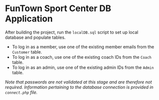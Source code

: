 
# FunTown Sport Center DB Application 

After building the project, run the `localDB.sql` script to set up local database and populate tables. 

* To log in as a member, use one of the existing member emails from the `Customer` table.
* To log in as a coach, use one of the existing coach IDs from the `Coach` table.
* To log in as an admin, use one of the existing admin IDs from the `Admin` table.

_Note that passwords are not validated at this stage and are therefore not required._
_Information pertaining to the database connection is provided in `connect.php` file._
